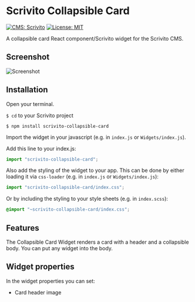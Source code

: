 # Scrivito Collapsible Card
[![CMS: Scrivito](https://img.shields.io/badge/CMS-Scrivito-brightgreen.svg)](https://scrivito.com) [![License: MIT](https://img.shields.io/badge/License-MIT-blue.svg)](https://opensource.org/licenses/MIT)

A collapsible card React component/Scrivito widget for the Scrivito CMS.

## Screenshot

![Screenshot](https://raw.githubusercontent.com/mdwp/scrivito-collapsible-card/master/collapsible-card-screenshot.png)


## Installation

Open your terminal.

`$ cd` to your Scrivito project

```shell
$ npm install scrivito-collapsible-card
```

Import the widget in your javascript (e.g. in `index.js` or `Widgets/index.js`).

Add this line to your index.js:

```js
import "scrivito-collapsible-card";
```

Also add the styling of the widget to your app. This can be done by either loading it via `css-loader` (e.g. in `index.js` or `Widgets/index.js`):

```js
import "scrivito-collapsible-card/index.css";
```

Or by including the styling to your style sheets (e.g. in `index.scss`):

```scss
@import "~scrivito-collapsible-card/index.css";
```

## Features
The Collapsible Card Widget renders a card with a header and a collapsible body. You can put any widget into the body.

## Widget properties

In the widget properties you can set:
- Card header image
